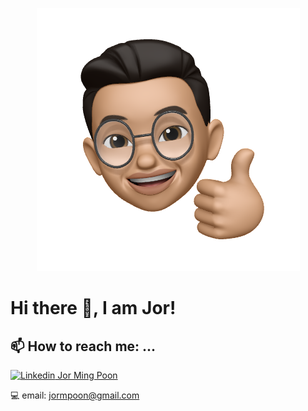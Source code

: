<p align="center">
  <img src="/img/JMPlogo.png">
</p>



# Hi there 👋, I am Jor! 
## 📫 How to reach me: ...

<i class="fab fa-linkedin"></i> [![Linkedin](https://i.stack.imgur.com/gVE0j.png) Jor Ming Poon](https://www.linkedin.com/in/jor-ming-poon/)

💻 email: jormpoon@gmail.com


<!--
**JorPoon/JorPoon** is a ✨ _special_ ✨ repository because its `README.md` (this file) appears on your GitHub profile.

Here are some ideas to get you started:

- 🔭 I’m currently working on ...
- 🌱 I’m currently learning ...
- 👯 I’m looking to collaborate on ...
- 🤔 I’m looking for help with ...
- 💬 Ask me about ...
- 📫 How to reach me: ...
- 😄 Pronouns: ...
- ⚡ Fun fact: ...
-->
